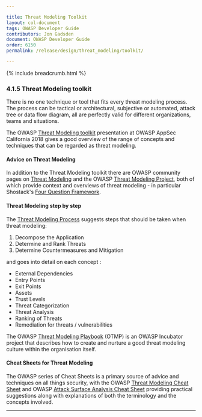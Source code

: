 ```yaml
---

title: Threat Modeling Toolkit
layout: col-document
tags: OWASP Developer Guide
contributors: Jon Gadsden
document: OWASP Developer Guide
order: 6150
permalink: /release/design/threat_modeling/toolkit/

---
```


{% include breadcrumb.html %}

### 4.1.5 Threat Modeling toolkit

There is no one technique or tool that fits every threat modeling process.
The process can be tactical or architectural, subjective or automated, attack tree or data flow diagram,
all are perfectly valid for different organizations, teams and situations.

The OWASP [Threat Modeling toolkit][toolkit] presentation at OWASP AppSec California 2018 gives a good
overview of the range of concepts and techniques that can be regarded as threat modeling.

#### Advice on Threat Modeling

In addition to the Threat Modeling toolkit there are OWASP community pages on [Threat Modeling][TM]
and the OWASP [Threat Modeling Project][tmproject],
both of which provide context and overviews of threat modeling - in particular Shostack's [Four Question Framework][4QFW].

#### Threat Modeling step by step

The [Threat Modeling Process][TMP] suggests steps that should be taken when threat modeling:

1. Decompose the Application
2. Determine and Rank Threats
3. Determine Countermeasures and Mitigation

and goes into detail on each concept :

* External Dependencies
* Entry Points
* Exit Points
* Assets
* Trust Levels
* Threat Categorization
* Threat Analysis
* Ranking of Threats
* Remediation for threats / vulnerabilities

The OWASP [Threat Modeling Playbook][tmpb] (OTMP) is an OWASP Incubator project that describes how to
create and nurture a good threat modeling culture within the organisation itself.

#### Cheat Sheets for Threat Modeling

The OWASP series of Cheat Sheets is a primary source of advice and techniques on all things security,
with the OWASP [Threat Modeling Cheat Sheet][tmcs] and OWASP [Attack Surface Analysis Cheat Sheet][asacs]
providing practical suggestions along with explanations of both the terminology and the concepts involved.

----

[4QFW]: https://github.com/adamshostack/4QuestionFrame
[asacs]: https://cheatsheetseries.owasp.org/cheatsheets/Attack_Surface_Analysis_Cheat_Sheet.html
[toolkit]: https://www.youtube.com/watch?v=KGy_KCRUGd4
[tmcs]: https://cheatsheetseries.owasp.org/cheatsheets/Threat_Modeling_Cheat_Sheet.html
[tmpb]: https://owasp.org/www-project-threat-modeling-playbook/
[tmproject]: https://owasp.org/www-project-threat-model/
[TM]: https://owasp.org/www-community/Threat_Modeling
[TMP]: https://owasp.org/www-community/Threat_Modeling_Process
